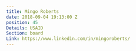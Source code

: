 ```yaml
---
title: Mingo Roberts
date: 2018-09-04 19:13:00 Z
position: 45
Details: USAID
Section: board
Link: https://www.linkedin.com/in/mingoroberts/
---
```


